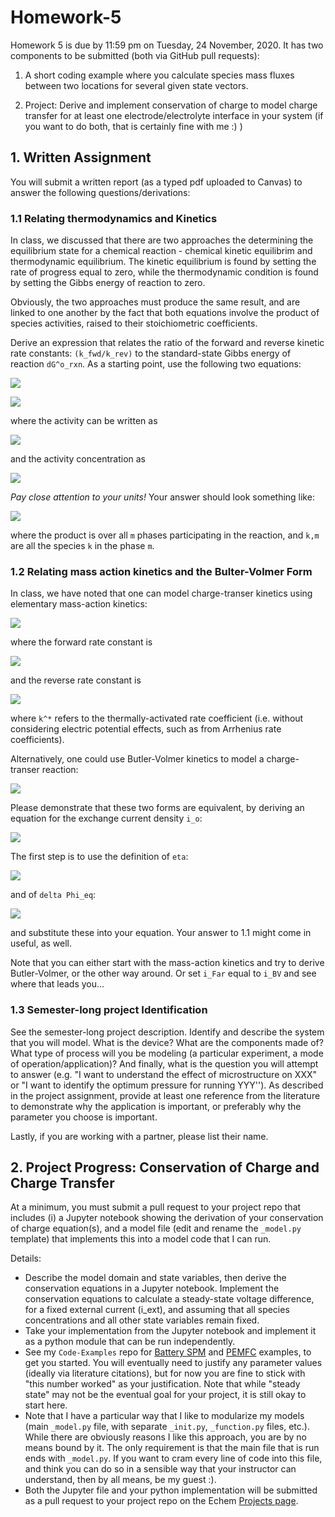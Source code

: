 # Homework-5

Homework 5 is due by 11:59 pm on Tuesday, 24 November, 2020.  It has two components to be submitted (both via GitHub pull requests):

1. A short coding example where you calculate species mass fluxes between two locations for several given state vectors.

2. Project: Derive and implement conservation of charge to model charge transfer for at least one electrode/electrolyte interface in your system (if you want to do both, that is certainly fine with me :) )

## 1. Written Assignment
You will submit a written report (as a typed pdf uploaded to Canvas) to answer the following questions/derivations:

### 1.1 Relating thermodynamics and Kinetics
In class, we discussed that there are two approaches the determining the equilibrium state for a chemical reaction - chemical kinetic equilibrim and thermodynamic equilibrium.  The kinetic equilibrium is found by setting the rate of progress equal to zero, while the thermodynamic condition is found by setting the Gibbs energy of reaction to zero. 

Obviously, the two approaches must produce the same result, and are linked to one another by the fact that both equations involve the product of species activities, raised to their stoichiometric coefficients.

Derive an expression that relates the ratio of the forward and reverse kinetic rate constants: `(k_fwd/k_rev)` to the standard-state Gibbs energy of reaction `dG^o_rxn`.  As a starting point, use the following two equations:

![](figures/deltaG_reaction.png)

![](figures/reaction_rop.png)

where the activity can be written as

![](figures/activity.png)

and the activity concentration as

![](figures/activity_conc.png)

_Pay close attention to your units!_  Your answer should look something like:

![](figures/equilibrium.png)

where the product is over all `m` phases participating in the reaction, and `k,m` are all the species `k` in the phase `m`.

### 1.2 Relating mass action kinetics and the Bulter-Volmer Form
In class, we have noted that one can model charge-transer kinetics using elementary mass-action kinetics:

![](figures/i_elementary.png)

where the forward rate constant is

![](figures/k_fwd_elementary.png)

and the reverse rate constant is 

![](figures/k_rev_elementary.png)

where `k^*` refers to the thermally-activated rate coefficient (i.e. without considering electric potential effects, such as from Arrhenius rate coefficients).

Alternatively, one could use Butler-Volmer kinetics to model a charge-transer reaction:

![](figures/i_BV.png)

Please demonstrate that these two forms are equivalent, by deriving an equation for the exchange current density `i_o`:

![](figures/i_o.png)

The first step is to use the definition of `eta`:

![](figures/eta.png)

and of `delta Phi_eq`:

![](figures/deltaPhi_eq.png)

and substitute these into your equation.  Your answer to 1.1 might come in useful, as well.

Note that you can either start with the mass-action kinetics and try to derive Butler-Volmer, or the other way around.  Or set `i_Far` equal to `i_BV` and see where that leads you...

### 1.3 Semester-long project Identification
See the semester-long project description.  Identify and describe the system that you will model.  What is the device?  What are the components made of?  What type of process will you be modeling (a particular experiment, a mode of operation/application)?  And finally, what is the question you will attempt to answer (e.g. "I want to understand the effect of microstructure on XXX" or "I want to identify the optimum pressure for running YYY'').  As described in the project assignment, provide at least one reference from the literature to demonstrate why the application is important, or preferably why the parameter you choose is important. 

Lastly, if you are working with a partner, please list their name.

## 2. Project Progress: Conservation of Charge and Charge Transfer

At a minimum, you must submit a pull request to your project repo that includes (i) a Jupyter notebook showing the derivation of your conservation of charge equation(s), and a model file (edit and rename the `_model.py` template) that implements this into a model code that I can run.

Details:
- Describe the model domain and state variables, then derive the conservation equations in a Jupyter notebook.  Implement the conservation equations to calculate a steady-state voltage difference, for a fixed external current (i_ext), and assuming that all species concentrations and all other state variables remain fixed.  
- Take your implementation from the Jupyter notebook and implement it as a python module that can be run independently.
- See my `Code-Examples` repo for [Battery SPM](https://github.com/Echem-Systems-Engineering-Fall2020/Code-Examples/tree/main/BatterySPM) and [PEMFC](https://github.com/Echem-Systems-Engineering-Fall2020/Code-Examples/tree/main/pemfc) examples, to get you started. You will eventually need to justify any parameter values (ideally via literature citations), but for now you are fine to stick with "this number worked" as your justification.  Note that while "steady state" may not be the eventual goal for your project, it is still okay to start here.
- Note that I have a particular way that I like to modularize my models (main `_model.py` file, with separate `_init.py`, `_function.py` files, etc.).  While there are obviously reasons I like this approach, you are by no means bound by it.  The only requirement is that the main file that is run ends with `_model.py`.  If you want to cram every line of code into this file, and think you can do so in a sensible way that your instructor can understand, then by all means, be my guest :).
- Both the Jupyter file and your python implementation will be submitted as a pull request to your project repo on the Echem [Projects page](https://github.com/Echem-Systems-Engineering-Fall2020/Projects).

